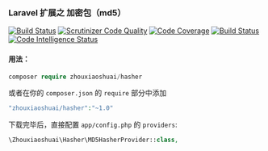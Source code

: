 ### Laravel 扩展之 加密包（md5）
[![Build Status](https://travis-ci.org/xiaoshuaizhou/laravel-package-demo.svg?branch=master)](https://travis-ci.org/xiaoshuaizhou/laravel-package-demo)
[![Scrutinizer Code Quality](https://scrutinizer-ci.com/g/xiaoshuaizhou/laravel-package-demo/badges/quality-score.png?b=master)](https://scrutinizer-ci.com/g/xiaoshuaizhou/laravel-package-demo/?branch=master)
[![Code Coverage](https://scrutinizer-ci.com/g/xiaoshuaizhou/laravel-package-demo/badges/coverage.png?b=master)](https://scrutinizer-ci.com/g/xiaoshuaizhou/laravel-package-demo/?branch=master)
[![Build Status](https://scrutinizer-ci.com/g/xiaoshuaizhou/laravel-package-demo/badges/build.png?b=master)](https://scrutinizer-ci.com/g/xiaoshuaizhou/laravel-package-demo/build-status/master)
[![Code Intelligence Status](https://scrutinizer-ci.com/g/xiaoshuaizhou/laravel-package-demo/badges/code-intelligence.svg?b=master)](https://scrutinizer-ci.com/code-intelligence)
#### 用法：
```php
composer require zhouxiaoshuai/hasher
```
或者在你的 `composer.json` 的 `require` 部分中添加
```php
"zhouxiaoshuai/hasher":"~1.0"
```
下载完毕后，直接配置 `app/config.php` 的 `providers`:
```php
\Zhouxiaoshuai\Hasher\MD5HasherProvider::class,
```